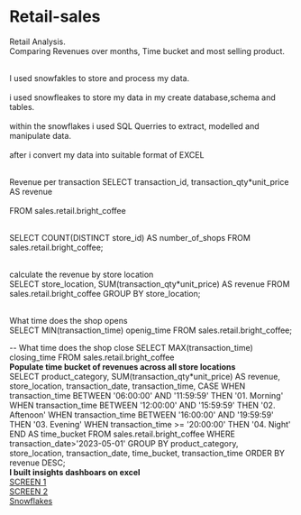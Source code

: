 # Retail-sales
Retail Analysis.
</BR>Comparing Revenues over months, Time bucket and most selling product.

<br>I used snowfakles to  store and process my data. </br>
<br>i used snowfleakes to store my data in my create database,schema and tables.</br>
<br>within the snowflakes i used SQL Querries to extract, modelled and manipulate data.</br>
<br>after i convert my data into suitable format of EXCEL</br>

<br>Revenue per transaction 
SELECT transaction_id,
       transaction_qty*unit_price AS revenue  <br></br>
FROM sales.retail.bright_coffee</br>

<br> SELECT COUNT(DISTINCT store_id) AS number_of_shops
FROM sales.retail.bright_coffee;
</br>

<br>  calculate the revenue by store location</BR> 
SELECT store_location,
       SUM(transaction_qty*unit_price) AS revenue
FROM sales.retail.bright_coffee
GROUP BY store_location;


<br>
What time does the shop opens</BR>
SELECT MIN(transaction_time) openig_time
FROM sales.retail.bright_coffee;

-- What time does the shop close
SELECT MAX(transaction_time) closing_time
FROM sales.retail.bright_coffee</br>
<b>Populate time bucket of revenues across all store locations</b>
<br> SELECT product_category,
       SUM(transaction_qty*unit_price) AS revenue,
       store_location,
       transaction_date,
       transaction_time,
       CASE
            WHEN transaction_time BETWEEN '06:00:00' AND '11:59:59' THEN '01. Morning'
            WHEN transaction_time BETWEEN '12:00:00' AND '15:59:59' THEN '02. Aftenoon'
            WHEN transaction_time BETWEEN '16:00:00' AND '19:59:59' THEN '03. Evening'
            WHEN transaction_time >= '20:00:00'  THEN '04. Night'
        END AS time_bucket
FROM sales.retail.bright_coffee
WHERE transaction_date>'2023-05-01'
GROUP BY product_category,
         store_location,
         transaction_date,
         time_bucket,
         transaction_time
ORDER BY revenue DESC;</br>
<b> I built insights dashboars on excel </b><br>
<a href="https://github.com/Lindoh95/Retail-sales/blob/main/RETAIL1.PNG"> SCREEN 1</a><br>
<a href="https://github.com/Lindoh95/Retail-sales/blob/main/RETAIL2.PNG">SCREEN 2</a>
<br> <a href="https://github.com/Lindoh95/Coffe-Shop-Analyisis-with-Excel-Pivot-and-Dashboards/blob/main/Practical1RetailLindokuhleNkambule.pdf"> Snowflakes</a>


